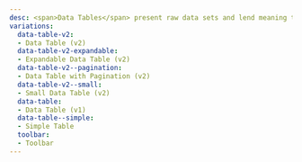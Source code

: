 ```yaml
---
desc: <span>Data Tables</span> present raw data sets and lend meaning to the data, while maintaining that the data is readable, scannable, and easily comparable.
variations:
  data-table-v2:
  - Data Table (v2)
  data-table-v2-expandable:
  - Expandable Data Table (v2)
  data-table-v2--pagination:
  - Data Table with Pagination (v2)
  data-table-v2--small:
  - Small Data Table (v2)
  data-table:
  - Data Table (v1)
  data-table--simple:
  - Simple Table
  toolbar:  
  - Toolbar
---
```


